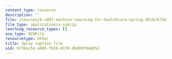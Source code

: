 ```yaml
---
content_type: resource
description: ''
file: /courses/6-s897-machine-learning-for-healthcare-spring-2019/673dac5ea865fb380176d5d80f9e6852_wqI_z1yumzY.srt
file_type: application/x-subrip
learning_resource_types: []
ocw_type: OCWFile
resourcetype: Other
title: 3play caption file
uid: 673dac5e-a865-fb38-0176-d5d80f9e6852
---
```

